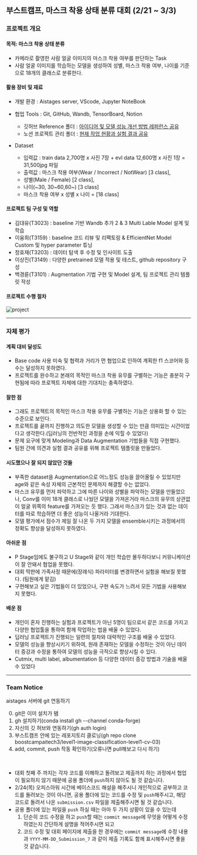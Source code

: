 ## 부스트캠프, 마스크 착용 상태 분류 대회 (2/21 ~ 3/3)

### 프로젝트 개요

#### 목적: 마스크 착용 상태 분류
- 카메라로 촬영한 사람 얼굴 이미지의 마스크 착용 여부를 판단하는 Task
- 사람 얼굴 이미지를 학습하는 모델을 생성하여 성별, 마스크 착용 여부, 나이를 기준으로 18개의 클래스로 분류한다.

#### 활용 장비 및 재료
- 개발 환경 : Aistages server, VScode, Jupyter NoteBook
- 협업 Tools : Git, GitHub, Wandb, TensorBoard, Notion
  - 깃허브 Reference 폴더 : [아이디어 및 모델 성능 개선 방법 레퍼런스 공유](https://github.com/boostcampaitech3/level1-image-classification-level1-cv-03/tree/main/Reference)
  - 노션 프로젝트 관리 폴더 : [현재 작업 현황과 실험 결과 공유](https://www.notion.so/Level-1-P-stage-dc32dfcef44847ef987c4cac491e00d1)

- Dataset
  - 입력값 : train data 2,700명 x 사진 7장 + evl data 12,600명 x 사진 1장 = 31,500jpg 파일
  - 출력값 : 마스크 착용 여부(Wear / Incorrect / NotWear) [3 class],
  - 성별(Male / Female) [2 class],
  - 나이(~30, 30~60,60~) [3 class]
  - 마스크 착용 여부 x 성별 x 나이 = [18 class]

#### 프로젝트 팀 구성 및 역할
- 김대유(T3023) : baseline 기반 Wandb 추가 2 & 3 Multi Lable Model 설계 및 학습
- 이융희(T3159) : baseline 코드 리뷰 및 리팩토링 & EfficientNet Model Custom 및 hyper parameter 튜닝
- 정효재(T3203) : 데이터 탐색 후 수정 및 인사이트 도출
- 이상진(T3149) : 다양한 pretrained 모델 적용 및 테스트, github repository 구성
- 백경륜(T3101) : Augmentation 기법 구현 및 Model 설계, 팀 프로젝트 관리 템플릿 작성

#### 프로젝트 수행 절차
![project](https://user-images.githubusercontent.com/48708496/157568880-ff6cfd5c-5e6f-4598-9fab-09ae7f010e21.jpg)

---
### 자체 평가
#### 계획 대비 달성도
- Base code 사용 미숙 및 협력과 거리가 먼 협업으로 인하여 계획한 f1 스코어와 등수는 달성하지 못하였다.
- 프로젝트를 완수하고 본래의 목적인 마스크 착용 유무를 구별하는 기능은 충분히 구현됨에 따라 프로젝트 자체에
대한 기대치는 충족하였다.

#### 잘한 점
- 그래도 프로젝트의 목적인 마스크 착용 유무를 구별하는 기능은 상용화 할 수 있는 수준으로 보인다.
- 프로젝트를 끝까지 진행하고 의도한 모델을 생성할 수 있는 만큼 의미있는 시간이었다고 생각한다.(딥러닝의 전반적인 과정을 손에 익힐 수 있었다)
- 문제 요구에 맞게 Modeling과 Data Augmentation 기법들을 직접 구현했다.
- 팀원 간에 의견과 실험 결과 공유를 위해 프로젝트 템플릿을 만들었다.

#### 시도했으나 잘 되지 않았던 것들
- 부족한 dataset을 Augmentation으로 어느정도 성능을 끌어올릴 수 있었지만 age와 같은 속성 자체의 근본적인
문제까지 해결할 수는 없었다.
- 마스크 유무를 먼저 파악하고 그에 따른 나이와 성별을 파악하는 모델을 만들었으나, Conv를 이미 18개 클래스로
나눴던 모델을 가져온거라 마스크의 유무의 상관없이 얼굴 위쪽의 feature를 가져오는 듯 했다. 그래서 마스크가
있는 것과 없는 데이터를 따로 학습하면 더 좋은 성능이 나올거라 기대한다.
- 모델 평가에서 점수가 제일 잘 나온 두 가지 모델을 ensemble시키는 과정에서의 정확도 향상을 달성하지 못하였다.

#### 아쉬운 점
- P Stage임에도 불구하고 U Stage와 같이 개인 학습만 몰두하다보니 커뮤니케이션이 잘 안돼서 협업을 못했다.
- 대회 막판에 가족사정 때문에(장례식) 파라미터를 변경하면서 실험을 해보질 못했다. (팀원에게 맡김)
- 구현해보고 싶은 기법들이 더 있었으나, 구현 속도가 느려서 모든 기법을 사용해보지 못했다.

#### 배운 점
- 개인이 혼자 진행하는 실험과 프로젝트가 아닌 5명이 팀으로서 같은 코드를 가지고 다양한 협업툴을 통하여 함께
작업하는 법을 배울 수 있었다.
- 딥러닝 프로젝트가 진행되는 일련의 절차와 대략적인 구조를 배울 수 있었다.
- 모델의 성능을 향상시키기 위하여, 원래 존재하는 모델을 수정하는 것이 아닌 데이터 증강과 수정을 통하여 모델의
성능을 극적으로 향상시킬 수 있다.
- Cutmix, multi label, albumentation 등 다양한 데이터 증강 방법과 기술을 배울 수 있었다


---
### Team Notice
aistages 서버에 git 연동하기

0. git은 이미 설치가 됌
1. gh 설치하기(conda install gh --channel conda-forge)
2. 자신의 깃 허브와 연동하기(gh auth login)
3. 부스트캠프 안에 있는 레포지토리 클로닝(gh repo clone boostcampaitech3/level1-image-classification-level1-cv-03)
4. add, commit, push 작동 확인하기(오류나면 pull해보고 다시 하기)  

<br />

* 대회 첫째 주 까지는 각자 코드를 이해하고 돌려보고 제출까지 하는 과정에서 협업이 필요하지 않기 때문에 공용 폴더에 ```push```하지 않아도 될 것 같습니다. 
* 2/24(목) 오피스아워 시간에 베이스코드 해설을 해주시니 개인적으로 공부하고 코드를 돌려보는 것이 아니면, 공용 폴더에 있는 코드를 수정 및 ```push```해주시고, 해당 코드로 돌려서 나온 ```submission.csv``` 파일을 제출해주시면 될 것 같습니다.
* 공용 폴더에 있는 파일을 ```push``` 하실 때는 아마 두 가지 상황이 있을 수 있는데
  1. 단순히 코드 수정을 하고 ```push```할 때는 ```commit message```에 무엇을 어떻게 수정 하였는지 간단하게 설명을 적어주시면 되고
  2. 코드 수정 및 대회 페이지에 제출을 한 경우에는 ```commit message```에 수정 내용과 ```YYYY-MM-DD_Submission_7``` 과 같이 제출 기록도 함께 표시해주시면 좋을 것 같습니다.
  




  



